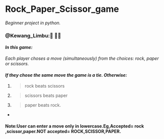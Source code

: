 # Rock_Paper_Scissor_game
 *Beginner  project  in python.*
### @Kewang_Limbu::wave: 👨‍💻

#### *In this game:*
*Each player choses a move (simultaneously) from the choices:*
*rock, paper or scissors.*
#### *If they chose the same move the game is a tie. Otherwise:*


1. >rock beats scissors
2. >scissors beats paper
3. >paper beats rock.
 
 *
#### Note:User can enter a move only in lowercase.Eg,Accepted= rock ,scissor,paper.NOT accepted= ROCK,SCISSOR,PAPER. 
